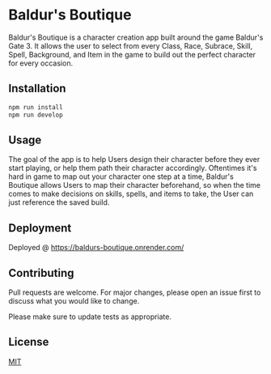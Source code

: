 # Baldur's Boutique 

Baldur's Boutique is a character creation app built around the game Baldur's Gate 3. It allows the user to select from every Class, Race, Subrace, Skill, Spell, Background, and Item in the game to build out the perfect character for every occasion.

## Installation



```bash
npm run install
npm run develop
```

## Usage

The goal of the app is to help Users design their character before they ever start playing, or help them path their character accordingly. Oftentimes it's hard in game to map out your character one step at a time, Baldur's Boutique allows Users to map their character beforehand, so when the time comes to make decisions on skills, spells, and items to take, the User can just reference the saved build.

## Deployment

Deployed @ https://baldurs-boutique.onrender.com/

## Contributing

Pull requests are welcome. For major changes, please open an issue first
to discuss what you would like to change.

Please make sure to update tests as appropriate.

## License

[MIT](https://choosealicense.com/licenses/mit/)
